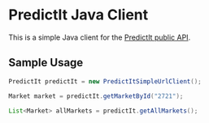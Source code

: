 # PredictIt Java Client
This is a simple Java client for the [PredictIt public API](https://predictit.freshdesk.com/support/solutions/articles/12000001878-does-predictit-make-market-data-available-via-an-api-).

## Sample Usage
```java
PredictIt predictIt = new PredictItSimpleUrlClient();

Market market = predictIt.getMarketById("2721");

List<Market> allMarkets = predictIt.getAllMarkets();
``` 